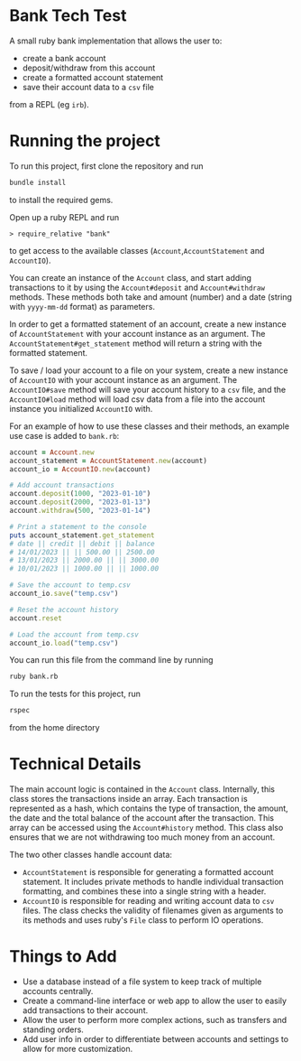 # Bank Tech Test

A small ruby bank implementation that allows the user to:

- create a bank account
- deposit/withdraw from this account
- create a formatted account statement
- save their account data to a `csv` file

from a REPL (eg `irb`).

# Running the project

To run this project, first clone the repository and run

```bash
bundle install
```

to install the required gems.

Open up a ruby REPL and run

```
> require_relative "bank"
```

to get access to the available classes (`Account`,`AccountStatement` and
`AccountIO`).

You can create an instance of the `Account` class, and start adding
transactions to it by using the `Account#deposit` and `Account#withdraw`
methods.
These methods both take and amount (number) and a date (string with
`yyyy-mm-dd` format) as parameters.

In order to get a formatted statement of an account, create a new instance
of `AccountStatement` with your account instance as an argument.
The `AccountStatement#get_statement` method will return a string with the
formatted statement.

To save / load your account to a file on your system, create a new instance
of `AccountIO` with your account instance as an argument.
The `AccountIO#save` method will save your account history to a `csv` file,
and the `AccountIO#load` method will load csv data from a file into the
account instance you initialized `AccountIO` with.

For an example of how to use these classes and their methods, an example use
case is added to `bank.rb`:

```ruby
account = Account.new
account_statement = AccountStatement.new(account)
account_io = AccountIO.new(account)

# Add account transactions
account.deposit(1000, "2023-01-10")
account.deposit(2000, "2023-01-13")
account.withdraw(500, "2023-01-14")

# Print a statement to the console
puts account_statement.get_statement
# date || credit || debit || balance
# 14/01/2023 || || 500.00 || 2500.00
# 13/01/2023 || 2000.00 || || 3000.00
# 10/01/2023 || 1000.00 || || 1000.00

# Save the account to temp.csv
account_io.save("temp.csv")

# Reset the account history
account.reset

# Load the account from temp.csv
account_io.load("temp.csv")
```

You can run this file from the command line by running

```bash
ruby bank.rb
```

To run the tests for this project, run

```bash
rspec
```

from the home directory

# Technical Details

The main account logic is contained in the `Account` class.
Internally, this class stores the transactions inside an array.
Each transaction is represented as a hash, which contains the type of
transaction, the amount, the date and the total balance of the account
after the transaction.
This array can be accessed using the `Account#history` method.
This class also ensures that we are not withdrawing too much money from
an account.

The two other classes handle account data:

- `AccountStatement` is responsible for generating a formatted account
  statement.
  It includes private methods to handle individual transaction formatting,
  and combines these into a single string with a header.
- `AccountIO` is responsible for reading and writing account data to `csv`
  files.
  The class checks the validity of filenames given as arguments to its methods
  and uses ruby's `File` class to perform IO operations.

# Things to Add

- Use a database instead of a file system to keep track of multiple accounts
  centrally.
- Create a command-line interface or web app to allow the user to easily add
  transactions to their account.
- Allow the user to perform more complex actions, such as transfers and
  standing orders.
- Add user info in order to differentiate between accounts and settings to
  allow for more customization.
